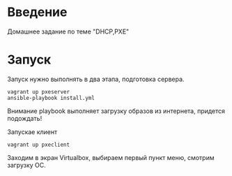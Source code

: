 # **Введение**

Домашнее задание по теме "DHCP,PXE"

# **Запуск**

Запуск нужно выполнять в два этапа, подготовка сервера.

```
vagrant up pxeserver
ansible-playbook install.yml
```
Внимание playbook выполняет загрузку образов из интернета, придется подождать!

Запускае клиент

```
vagrant up pxeclient
```
Заходим в экран Virtualbox, выбираем первый пункт меню, смотрим загрузку ОС. 